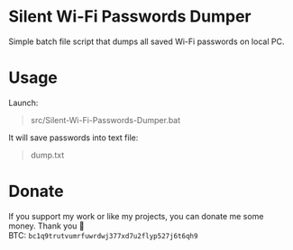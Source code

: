 # Silent Wi-Fi Passwords Dumper
Simple batch file script that dumps all saved Wi-Fi passwords on local PC.

# Usage
Launch:
> src/Silent-Wi-Fi-Passwords-Dumper.bat

It will save passwords into text file:
> dump.txt

# Donate
If you support my work or like my projects, you can donate me some money. Thank you 💙\
BTC: `bc1q9trutvumrfuwrdwj377xd7u2flyp527j6t6qh9`
